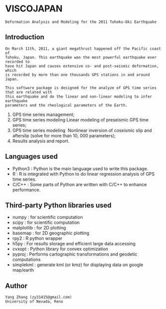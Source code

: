#	VISCOJAPAN

	Deformation Analysis and Modeling for the 2011 Tohoku-Oki Earthquake


##	Introduction

	On March 11th, 2011, a giant megathrust happened off the Pacific coast of 
	Tohoku, Japan. This earthquake was the most powerful earthquake ever recorded to 
	have hit Japan and causes extensive co- and post-seismic deformation, which
	is recorded by more than one thousands GPS stations in and around Japan.

	This software package is designed for the analyze of GPS time series that are related with
	this earthquake and do the linear and non-linear modeling to infer earthquake 
	parameters and the rheological parameters of the Earth.

1) GPS time series management;
2) GPS time series modeling­ Linear modeling of pre­seismic GPS time series;
3) GPS time series modeling ­ Nonlinear inversion of co­seismic slip and afterslip 
	(solve for more than 10, 000 parameters);
4) Results analysis and report.

##	Languages used

* 	Python3 : Python is the main language used to write this package.
* 	R	 	  : R is integrated with Python to do linear regression analysis of 
				GPS time series.
* 	C/C++   : Some parts of Python are written with C/C++ to enhance 
				performance.

## Third-party Python libraries used

* 	numpy : for scientific computation
* 	scipy : for scientific computation
* 	matplotlib : for 2D plotting
* 	basemap : for 2D geographic plotting
* 	rpy2 : R python wrapper
* 	h5py : For results storage and efficient large data accessing
* 	cvxopt : Python library for convex optimization
* 	pyproj : Performs cartographic transformations and geodetic computations
* 	simplekml : generate kml (or kmz) for displaying data on google map/earth
	

##	Author

	Yang Zhang (zy31415@gmail.com)
	University of Nevada, Reno
